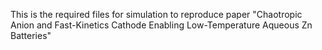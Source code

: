 This is the required files for simulation to reproduce paper "Chaotropic Anion and Fast-Kinetics Cathode Enabling Low-Temperature Aqueous Zn Batteries"
